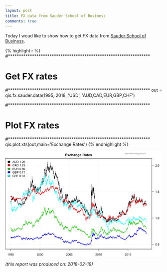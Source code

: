 ```yaml
---
layout: post
title: FX data from Sauder School of Business
comments: true
---
```





Today I woud like to show how to get FX data from [Sauder School of Business](http://fx.sauder.ubc.ca/data.html).



{% highlight r %}
#*****************************************************************
# Get FX rates
#*****************************************************************
out  = qis.fx.sauder.data(1995, 2018, 'USD', 'AUD,CAD,EUR,GBP,CHF') 

#*****************************************************************
# Plot FX rates
#*****************************************************************
qis.plot.xts(out,main='Exchange Rates')
{% endhighlight %}

![plot of chunk plot-2](/public/images/2018-02-05-fx-data/plot-2-1.png)


*(this report was produced on: 2018-02-19)*
